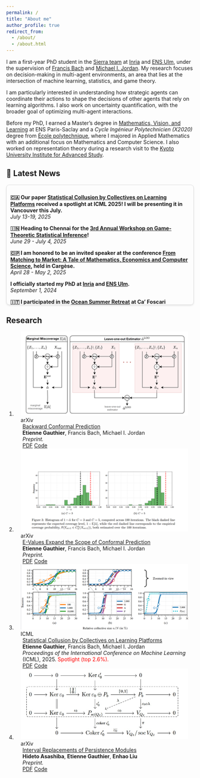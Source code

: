 ```yaml
---
permalink: /
title: "About me"
author_profile: true
redirect_from: 
  - /about/
  - /about.html
---
```


I am a first-year PhD student in the [Sierra team](https://sierra-mlopt.github.io/) at [Inria](https://www.inria.fr/en) and [ENS Ulm](https://www.di.ens.fr/), under the supervision of [Francis Bach](https://www.di.ens.fr/~fbach/) and [Michael I. Jordan](https://people.eecs.berkeley.edu/~jordan/). My research focuses on decision-making in multi-agent environments, an area that lies at the intersection of machine learning, statistics, and game theory.

I am particularly interested in understanding how strategic agents can coordinate their actions to shape the decisions of other agents that rely on learning algorithms. I also work on uncertainty quantification, with the broader goal of optimizing multi-agent interactions.

Before my PhD, I earned a Master’s degree in [Mathematics, Vision, and Learning](https://www.master-mva.com/) at ENS Paris-Saclay and a *Cycle Ingénieur Polytechnicien (X2020)* degree from [École polytechnique](https://www.polytechnique.edu/), where I majored in Applied Mathematics with an additional focus on Mathematics and Computer Science. I also worked on representation theory during a research visit to the [Kyoto University Institute for Advanced Study](https://kuias.kyoto-u.ac.jp/).

## 📰 Latest News

<div style="border: 1px solid #ddd; padding: 10px; margin-bottom: 20px; max-height: 300px; overflow-y: auto; border-radius: 8px; box-shadow: 0 2px 4px rgba(0,0,0,0.1);">

  <!-- <p>
    <strong><a href="https://www.cloudaeye.com/"> 👨‍💻 Rejoined Cloudaeye as ML Researcher</a></strong><br>
    <em>July 1, 2024</em><br>
    I'm excited to announce that I have rejoined Cloudaeye as an ML Researcher.
  </p> -->
  <p>
  <strong> 🇨🇦 Our paper <a href="https://arxiv.org/abs/2502.04879">Statistical Collusion by Collectives on Learning Platforms</a> received a spotlight at ICML 2025! I will be presenting it in Vancouver this July.</strong>
  <br><em>July 13-19, 2025</em><br>
  </p>

  <p>
  <strong> 🇮🇳 Heading to Chennai for the <a href="https://workshops.birs.ca/events/25w5482">3rd Annual Workshop on Game-Theoretic Statistical Inference</a>!</strong>
  <br><em>June 29 - July 4, 2025</em><br>
  </p>

  <p>
  <strong> 🇨🇵 I am honored to be an invited speaker at the conference <a href="https://oceanerc.com/cargese-2/">From Matching to Market: A Tale of Mathematics, Economics and Computer Science</a>, held in Cargèse.</strong>
  <br><em>April 28 - May 2, 2025</em><br>
  </p>

  <p>
  <strong> I officially started my PhD at <a href="https://www.inria.fr/en">Inria</a> and <a href="https://www.di.ens.fr/">ENS Ulm</a>.</strong>
  <br><em>September 1, 2024</em><br>
  </p>

  <p>
  <strong> 🇮🇹 I participated in the <a href="https://oceanerc.com/events/">Ocean Summer Retreat</a> at Ca’ Foscari University of Venice.</strong>
  <br><em>July 7-12, 2024</em><br>
  </p>

  <!-- <p>
    <strong><a href="https://www.linkedin.com/posts/hardik-prabhu_github-hardikprabhuenergy-time-series-anomaly-detection-activity-7145848258379120640-UgQN?utm_source=share&utm_medium=member_desktop"> 🥳 Paper accepted at AI4TS workshop of AAAI24 </a></strong><br>
    <em>December  27, 2023</em><br>
    I am thrilled to announce that our paper, "Generative Adversarial Network with Soft-Dynamic Time Warping and Parallel Reconstruction for Energy Time Series Anomaly Detection," has been accepted at the AI4TS Workshop@AAAI 2024. 
  </p>

  <p>
    <strong><a href="https://cps.iisc.ac.in/">🏛️ Joined IISc as a Research Associate</a></strong><br>
    <em>November 15, 2023</em><br>
    I am thrilled to announce that I have joined the Robert Bosch Centre for Cyber Physical Systems at the Indian Institute of Science (IISc) as a Research Associate.
  </p> -->
  


  <!-- Repeat the <p>...</p> block for each news item -->
  
</div>

<!-- Research
====== -->
## Research
<!-- <link href="https://stackpath.bootstrapcdn.com/bootstrap/4.5.2/css/bootstrap.min.css" rel="stylesheet"> -->
<!-- <link rel="stylesheet" href="./publications.css"> -->
<div class="publications">
<ol class="bibliography">
 <!-- <link rel="stylesheet" href="./assets/css/style.css"> -->
 <li>
<div class="pub-row">
  <div class="col-sm-3 abbr" style="position: relative;padding-right: 15px;padding-left: 15px;">
    <img src="./images/looestimator.png" class="teaser img-fluid z-depth-1" style="width=100;height=40%" />
            <abbr class="badge">arXiv</abbr>
  </div>
  <div class="col-sm-9" style="position: relative;padding-right: 15px;padding-left: 20px;">
      <div class="title"><a href="https://arxiv.org/">Backward Conformal Prediction</a></div>
      <div class="author"><strong>Etienne Gauthier</strong>, Francis Bach, Michael I. Jordan</div>
      <div class="periodical"><em>Preprint.</em>
      </div>
  
  <div class="links">
  <a href="https://arxiv.org/" class="btn btn-sm z-depth-0" role="button" target="_blank">PDF</a>
  <a href="https://github.com/GauthierE/backward-cp" class="btn btn-sm z-depth-0" role="button" target="_blank">Code</a>
  <!-- <a href="https://bib.yliu.me/MICCAI23.txt" class="btn btn-sm z-depth-0" role="button" target="_blank">BibTex</a>
  <strong><i style="color:#e74d3c">Early Accept</i></strong> -->
  </div>
  </div>
</div>
</li>


 <li>
<div class="pub-row">
  <div class="col-sm-3 abbr" style="position: relative;padding-right: 15px;padding-left: 15px;">
    <img src="./images/evalues-expand-cp.png" class="teaser img-fluid z-depth-1" style="width=100;height=40%" />
            <abbr class="badge">arXiv</abbr>
  </div>
  <div class="col-sm-9" style="position: relative;padding-right: 15px;padding-left: 20px;">
      <div class="title"><a href="https://arxiv.org/abs/2503.13050">E-Values Expand the Scope of Conformal Prediction</a></div>
      <div class="author"><strong>Etienne Gauthier</strong>, Francis Bach, Michael I. Jordan</div>
      <div class="periodical"><em>Preprint.</em>
      </div>
  
  <div class="links">
  <a href="https://arxiv.org/abs/2503.13050" class="btn btn-sm z-depth-0" role="button" target="_blank">PDF</a>
  <a href="https://github.com/GauthierE/evalues-expand-cp" class="btn btn-sm z-depth-0" role="button" target="_blank">Code</a>
  <!-- <a href="https://bib.yliu.me/MICCAI23.txt" class="btn btn-sm z-depth-0" role="button" target="_blank">BibTex</a>
  <strong><i style="color:#e74d3c">Early Accept</i></strong> -->
  </div>
  </div>
</div>
</li>

<li>
<div class="pub-row">
  <div class="col-sm-3 abbr" style="position: relative;padding-right: 15px;padding-left: 15px;">
    <img src="./images/signal-unplanting.png" class="teaser img-fluid z-depth-1" style="width=100;height=40%" />
            <abbr class="badge">ICML</abbr>
  </div>
  <div class="col-sm-9" style="position: relative;padding-right: 15px;padding-left: 20px;">
      <div class="title"><a href="https://arxiv.org/abs/2502.04879">Statistical Collusion by Collectives on Learning Platforms</a></div>
      <div class="author"><strong>Etienne Gauthier</strong>, Francis Bach, Michael I. Jordan</div>
      <div class="periodical"><em>Proceedings of the International Conference on Machine Learning</em> (ICML), 2025. <span style="color: red;">Spotlight (top 2.6%).</span>
      </div>
  
  <div class="links">
  <a href="https://arxiv.org/abs/2502.04879" class="btn btn-sm z-depth-0" role="button" target="_blank">PDF</a>
  <a href="https://github.com/GauthierE/statistical-collusion" class="btn btn-sm z-depth-0" role="button" target="_blank">Code</a>
  <!-- <a href="https://bib.yliu.me/MICCAI23.txt" class="btn btn-sm z-depth-0" role="button" target="_blank">BibTex</a>
  <strong><i style="color:#e74d3c">Early Accept</i></strong> -->
  </div>
  </div>
</div>
</li>

<li>
<div class="pub-row">
  <div class="col-sm-3 abbr" style="position: relative;padding-right: 15px;padding-left: 15px;">
    <img src="./images/interval-replacement.jpg" class="teaser img-fluid z-depth-1" style="width=100;height=40%" />
            <abbr class="badge">arXiv</abbr>
  </div>
  <div class="col-sm-9" style="position: relative;padding-right: 15px;padding-left: 20px;">
      <div class="title"><a href="https://arxiv.org/abs/2403.08308">Interval Replacements of Persistence Modules</a></div>
      <div class="author"><strong>Hideto Asashiba</strong>, <strong>Etienne Gauthier</strong>, <strong>Enhao Liu</strong></div>
      <div class="periodical"><em>Preprint.</em>
      </div>
  
  <div class="links">
  <a href="https://arxiv.org/abs/2403.08308" class="btn btn-sm z-depth-0" role="button" target="_blank">PDF</a>
  <a href="https://github.com/GauthierE/interval-replacement" class="btn btn-sm z-depth-0" role="button" target="_blank">Code</a>
  <!-- <a href="https://bib.yliu.me/MICCAI23.txt" class="btn btn-sm z-depth-0" role="button" target="_blank">BibTex</a>
  <strong><i style="color:#e74d3c">Early Accept</i></strong> -->
  </div>
  </div>
</div>
</li>

<!-- <li>
<div class="pub-row">
  <div class="col-sm-3 abbr" style="position: relative;padding-right: 15px;padding-left: 15px;">
    <img src="./images/3953273590_704e3899d5_m.jpg" class="teaser img-fluid z-depth-1" style="width=100;height=40%" />
            <abbr class="badge">MICCAI</abbr>
  </div>
  <div class="col-sm-9" style="position: relative;padding-right: 15px;padding-left: 20px;">
      <div class="title"><a href="https://arxiv.org/pdf/2306.00988.pdf">Continual Learning for Abdominal Multi-Organ and Tumor Segmentation</a></div>
      <div class="author">Yixiao Zhang, Xinyi Li, Huimiao Chen, Alan Yuille, <strong>Yaoyao Liu*</strong>, Zongwei Zhou* (*Corresponding authors)</div>
      <div class="periodical"><em>International Conference on Medical Image Computing and Computer-Assisted Intervention <strong>(MICCAI)</strong>, 2023.</em>
      </div>
  
  <div class="links">
  <a href="https://arxiv.org/pdf/2306.00988.pdf" class="btn btn-sm z-depth-0" role="button" target="_blank">PDF</a>
  <a href="https://github.com/MrGiovanni/ContinualLearning" class="btn btn-sm z-depth-0" role="button" target="_blank">Code</a>
  <a href="https://bib.yliu.me/MICCAI23.txt" class="btn btn-sm z-depth-0" role="button" target="_blank">BibTex</a>
  <strong><i style="color:#e74d3c">Early Accept</i></strong>
  </div>  </div>  </div>
</li> -->
</ol>
</div>
<!-- Like many other Jekyll-based GitHub Pages templates, Academic Pages makes you separate the website's content from its form. The content & metadata of your website are in structured markdown files, while various other files constitute the theme, specifying how to transform that content & metadata into HTML pages. You keep these various markdown (.md), YAML (.yml), HTML, and CSS files in a public GitHub repository. Each time you commit and push an update to the repository, the [GitHub pages](https://pages.github.com/) service creates static HTML pages based on these files, which are hosted on GitHub's servers free of charge.

<!-- Many of the features of dynamic content management systems (like Wordpress) can be achieved in this fashion, using a fraction of the computational resources and with far less vulnerability to hacking and DDoSing. You can also modify the theme to your heart's content without touching the content of your site. If you get to a point where you've broken something in Jekyll/HTML/CSS beyond repair, your markdown files describing your talks, publications, etc. are safe. You can rollback the changes or even delete the repository and start over - just be sure to save the markdown files! Finally, you can also write scripts that process the structured data on the site, such as [this one](https://github.com/academicpages/academicpages.github.io/blob/master/talkmap.ipynb) that analyzes metadata in pages about talks to display [a map of every location you've given a talk](https://academicpages.github.io/talkmap.html).

Getting started
======
1. Register a GitHub account if you don't have one and confirm your e-mail (required!)
1. Fork [this template](https://github.com/academicpages/academicpages.github.io) by clicking the "Use this template" button in the top right. 
1. Go to the repository's settings (rightmost item in the tabs that start with "Code", should be below "Unwatch"). Rename the repository "[your GitHub username].github.io", which will also be your website's URL.
1. Set site-wide configuration and create content & metadata (see below -- also see [this set of diffs](http://archive.is/3TPas) showing what files were changed to set up [an example site](https://getorg-testacct.github.io) for a user with the username "getorg-testacct")
1. Upload any files (like PDFs, .zip files, etc.) to the files/ directory. They will appear at https://[your GitHub username].github.io/files/example.pdf.  
1. Check status by going to the repository settings, in the "GitHub pages" section

Site-wide configuration
------
The main configuration file for the site is in the base directory in [_config.yml](https://github.com/academicpages/academicpages.github.io/blob/master/_config.yml), which defines the content in the sidebars and other site-wide features. You will need to replace the default variables with ones about yourself and your site's github repository. The configuration file for the top menu is in [_data/navigation.yml](https://github.com/academicpages/academicpages.github.io/blob/master/_data/navigation.yml). For example, if you don't have a portfolio or blog posts, you can remove those items from that navigation.yml file to remove them from the header. 

Create content & metadata
------
For site content, there is one markdown file for each type of content, which are stored in directories like _publications, _talks, _posts, _teaching, or _pages. For example, each talk is a markdown file in the [_talks directory](https://github.com/academicpages/academicpages.github.io/tree/master/_talks). At the top of each markdown file is structured data in YAML about the talk, which the theme will parse to do lots of cool stuff. The same structured data about a talk is used to generate the list of talks on the [Talks page](https://academicpages.github.io/talks), each [individual page](https://academicpages.github.io/talks/2012-03-01-talk-1) for specific talks, the talks section for the [CV page](https://academicpages.github.io/cv), and the [map of places you've given a talk](https://academicpages.github.io/talkmap.html) (if you run this [python file](https://github.com/academicpages/academicpages.github.io/blob/master/talkmap.py) or [Jupyter notebook](https://github.com/academicpages/academicpages.github.io/blob/master/talkmap.ipynb), which creates the HTML for the map based on the contents of the _talks directory).

**Markdown generator**

The repository includes [a set of Jupyter notebooks](https://github.com/academicpages/academicpages.github.io/tree/master/markdown_generator
) that converts a CSV containing structured data about talks or presentations into individual markdown files that will be properly formatted for the Academic Pages template. The sample CSVs in that directory are the ones I used to create my own personal website at stuartgeiger.com. My usual workflow is that I keep a spreadsheet of my publications and talks, then run the code in these notebooks to generate the markdown files, then commit and push them to the GitHub repository.

How to edit your site's GitHub repository
------
Many people use a git client to create files on their local computer and then push them to GitHub's servers. If you are not familiar with git, you can directly edit these configuration and markdown files directly in the github.com interface. Navigate to a file (like [this one](https://github.com/academicpages/academicpages.github.io/blob/master/_talks/2012-03-01-talk-1.md) and click the pencil icon in the top right of the content preview (to the right of the "Raw | Blame | History" buttons). You can delete a file by clicking the trashcan icon to the right of the pencil icon. You can also create new files or upload files by navigating to a directory and clicking the "Create new file" or "Upload files" buttons. 

Example: editing a markdown file for a talk
![Editing a markdown file for a talk](/images/editing-talk.png)

For more info
------
More info about configuring Academic Pages can be found in [the guide](https://academicpages.github.io/markdown/), the [growing wiki](https://github.com/academicpages/academicpages.github.io/wiki), and you can always [ask a question on GitHub](https://github.com/academicpages/academicpages.github.io/discussions). The [guides for the Minimal Mistakes theme](https://mmistakes.github.io/minimal-mistakes/docs/configuration/) (which this theme was forked from) might also be helpful. -->
